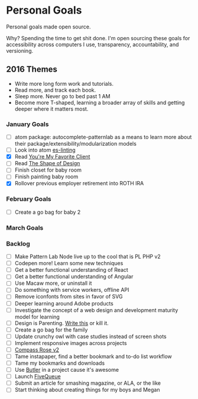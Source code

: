 Personal Goals
==============

Personal goals made open source.

Why? Spending the time to get shit done. I'm open sourcing these goals for accessibility across computers I use, transparency, accountability, and versioning.

## 2016 Themes

* Write more long form work and tutorials.
* Read more, and track each book.
* Sleep more. Never go to bed past 1 AM
* Become more T-shaped, learning a broader array of skills and getting deeper where it matters most.

### January Goals
- [ ] atom package: autocomplete-patternlab as a means to learn more about their package/extensibility/modularization models
- [ ] Look into atom [es-linting](https://atom.io/packages/linter-eslint)
- [x] Read [You're My Favorite Client](http://abookapart.com/products/youre-my-favorite-client)
- [ ] Read [The Shape of Design](https://buyolympia.com/q/Item=frank-chimero-the-shape-of-design-paperback)
- [ ] Finish closet for baby room
- [ ] Finish painting baby room
- [x] Rollover previous employer retirement into ROTH IRA

### February Goals
- [ ] Create a go bag for baby 2

### March Goals



### Backlog
- [ ] Make Pattern Lab Node live up to the cool that is PL PHP v2
- [ ] Codepen more! Learn some new techniques
- [ ] Get a better functional understanding of React
- [ ] Get a better functional understanding of Angular
- [ ] Use Macaw more, or uninstall it
- [ ] Do something with service workers, offline API
- [ ] Remove iconfonts from sites in favor of SVG
- [ ] Deeper learning around Adobe products 
- [ ] Investigate the concept of a web design and development maturity model for learning
- [ ] Design is Parenting. [Write this](https://trello.com/c/yctFcfo7/605-design-is-parenting) or kill it.
- [ ] Create a go bag for the family
- [ ] Update crunchy owl with case studies instead of screen shots
- [ ] Implement responsive images across projects
- [ ] [Compass Rose v2](https://github.com/bmuenzenmeyer/CompassRose)
- [ ] Tame instapaper, find a better bookmark and to-do list workflow
- [ ] Tame my bookmarks and downloads
- [ ] Use [Butler](http://fabiandesmet.com/portfolio/butler-font/) in a project cause it's awesome
- [ ] Launch [FiveQueue](http://fivequeue.com/)
- [ ] Submit an article for smashing magazine, or ALA, or the like
- [ ] Start thinking about creating things for my boys and Megan
